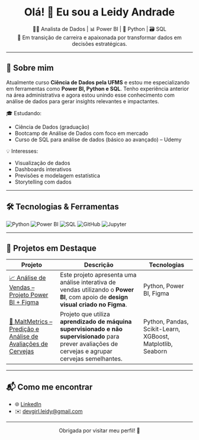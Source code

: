 <h1 align="center">Olá! 👋 Eu sou a Leidy Andrade</h1>

<p align="center">
  👩‍💻 Analista de Dados | 📊 Power BI | 🐍 Python | 🗃️ SQL<br>
  🎯 Em transição de carreira e apaixonada por transformar dados em decisões estratégicas.
</p>

---

## 🚀 Sobre mim

Atualmente curso **Ciência de Dados pela UFMS** e estou me especializando em ferramentas como **Power BI, Python e SQL**. Tenho experiência anterior na área administrativa e agora estou unindo esse conhecimento com análise de dados para gerar insights relevantes e impactantes.

🎓 Estudando:
- Ciência de Dados (graduação)
- Bootcamp de Análise de Dados com foco em mercado
- Curso de SQL para análise de dados (básico ao avançado) – Udemy

💡 Interesses:
- Visualização de dados
- Dashboards interativos
- Previsões e modelagem estatística
- Storytelling com dados

---

## 🛠️ Tecnologias & Ferramentas

![Python](https://img.shields.io/badge/Python-3670A0?style=for-the-badge&logo=python&logoColor=ffdd54)
![Power BI](https://img.shields.io/badge/Power_BI-F2C811?style=for-the-badge&logo=powerbi&logoColor=000)
![SQL](https://img.shields.io/badge/SQL-4479A1?style=for-the-badge&logo=mysql&logoColor=white)
![GitHub](https://img.shields.io/badge/GitHub-000?style=for-the-badge&logo=github&logoColor=white)
![Jupyter](https://img.shields.io/badge/Jupyter-F37626?style=for-the-badge&logo=jupyter&logoColor=white)

---

## 📌 Projetos em Destaque

| Projeto | Descrição | Tecnologias |
|--------|-----------|-------------|
| [📈 Análise de Vendas – Projeto Power BI + Figma](https://github.com/leidy-andrade/analise-vendas-parabrisas) | Este projeto apresenta uma análise interativa de vendas utilizando o **Power BI**, com apoio de **design visual criado no Figma**. | Python, Power BI, Figma
| [🍺 MaltMetrics – Predição e Análise de Avaliações de Cervejas](https://github.com/leidianeandrade/MaltMetrics-ML) | Projeto que utiliza **aprendizado de máquina supervisionado e não supervisionado** para prever avaliações de cervejas e agrupar cervejas semelhantes. | Python, Pandas, Scikit-Learn, XGBoost, Matplotlib, Seaborn |

---

## 📬 Como me encontrar

- 🌐 [LinkedIn](https://www.linkedin.com/in/leidiane-andrade/) 
- ✉️ devgirl.leidy@gmail.com

---

<p align="center">Obrigada por visitar meu perfil! 🚀</p>
